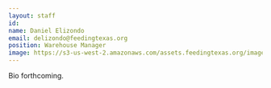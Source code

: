 ```yaml
---
layout: staff
id: 
name: Daniel Elizondo
email: delizondo@feedingtexas.org
position: Warehouse Manager
image: https://s3-us-west-2.amazonaws.com/assets.feedingtexas.org/images/staff/staff-placeholder.JPG
---
```

Bio forthcoming.
